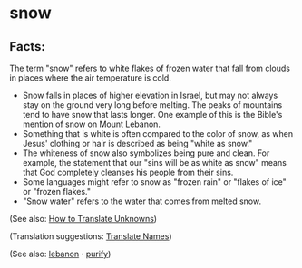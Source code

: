 # snow #

## Facts: ##

The term "snow" refers to white flakes of frozen water that fall from clouds in places where the air temperature is cold.

* Snow falls in places of higher elevation in Israel, but may not always stay on the ground very long before melting. The peaks of mountains tend to have snow that lasts longer. One example of this is the Bible's mention of snow on Mount Lebanon. 
* Something that is white is often compared to the color of snow, as when Jesus' clothing or hair is described as being "white as snow." 
* The whiteness of snow also symbolizes being pure and clean. For example, the statement that our "sins will be as white as snow" means that God completely cleanses his people from their sins.
* Some languages might refer to snow as "frozen rain" or "flakes of ice" or "frozen flakes."
* "Snow water" refers to the water that comes from melted snow.

(See also: [How to Translate Unknowns](https://git.door43.org/Door43/en-ta-translate-vol1/src/master/content/translate_unknown.md))

(Translation suggestions: [Translate Names](https://git.door43.org/Door43/en-ta-translate-vol1/src/master/content/translate_names.md))

(See also: [lebanon](../other/lebanon.md) **·** [purify](../kt/purify.md))

